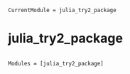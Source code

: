 ```@meta
CurrentModule = julia_try2_package
```

# julia_try2_package

```@index
```

```@autodocs
Modules = [julia_try2_package]
```

